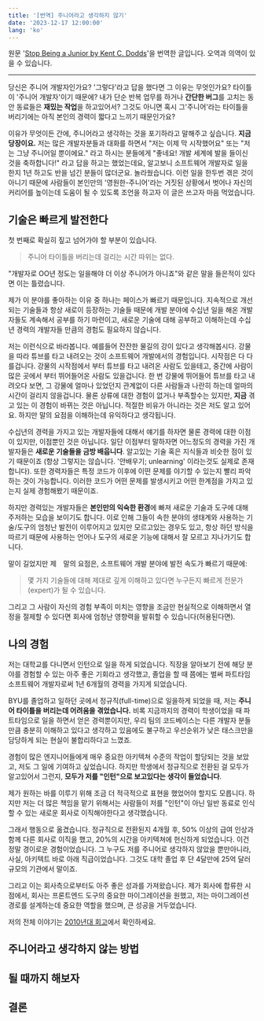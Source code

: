 ```yaml
---
title: '[번역] 주니어라고 생각하지 않기'
date: '2023-12-17 12:00:00'
lang: 'ko'
---
```


원문 '[Stop Being a Junior by Kent C. Dodds](https://kentcdodds.com/blog/stop-being-a-junior)'을 번역한 글입니다. 오역과 의역이 있을 수 있습니다.

---

당신은 주니어 개발자인가요? '그렇다'라고 답을 했다면 그 이유는 무엇인가요? 타이틀이 '주니어 개발자'이기 때문에? 내가 단순 반복 업무를 하거나 **간단한 버그**를 고치는 동안 동료들은 **재밌는 작업**을 하고있어서? 그것도 아니면 혹시 그'주니어'라는 타이틀을 버리기에는 아직 본인의 경력이 짧다고 느끼기 때문인가요?

이유가 무엇이든 간에, 주니어라고 생각하는 것을 포기하라고 말해주고 싶습니다. **지금 당장이요.** 저는 많은 개발자분들과 대화를 하면서 "저는 이제 막 시작했어요" 또는 "저는 그냥 주니어일 뿐이에요." 라고 하시는 분들에게 "좋네요! 개발 세계에 발을 들이신 것을 축하합니다!" 라고 답을 하고는 했었는데요, 알고보니 소프트웨어 개발자로 일을 한지 1년 하고도 반을 넘긴 분들이 많더군요. 놀라웠습니다. 이런 일을 한두번 겪은 것이 아니기 때문에 사람들이 본인만의 '영원한-주니어'라는 거짓된 상황에서 벗어나 자신의 커리어를 높이는데 도움이 될 수 있도록 조언을 하고자 이 글은 쓰고자 마음 먹었습니다.

## 기술은 빠르게 발전한다

첫 번째로 확실히 짚고 넘어가야 할 부분이 있습니다.

> 주니어 타이틀을 버리는데 걸리는 시간 따위는 없다.

"개발자로 OO년 정도는 일을해야 더 이상 주니어가 아니죠"와 같은 말을 들은적이 있다면 이는 틀렸습니다.  

제가 이 분야를 좋아하는 이유 중 하나는 페이스가 빠르기 때문입니다. 지속적으로 개선되는 기술들과 항상 새로이 등장하는 기술들 때문에 개발 분야에 수십년 일을 해온 개발자들도 계속해서 공부를 하기 마련이고, 새로운 기술에 대해 공부하고 이해하는데 수십년 경력의 개발자들 만큼의 경험도 필요하지 않습니다. 

저는 이런식으로 바라봅니다. 예를들어 잔잔한 물길의 강이 있다고 생각해봅시다. 강물을 따라 튜브를 타고 내려오는 것이 소프트웨어 개발에서의 경험입니다. 시작점은 다 다를겁니다. 강물의 시작점에서 부터 튜브를 타고 내려온 사람도 있을테고, 중간에 사람이 많은 곳에서 부터 뛰어들어온 사람도 있을겁니다. 한 번 강물에 뛰어들어 튜브를 타고 내려오다 보면, 그 강물에 얼마나 있었던지 관계없이 다른 사람들과 나란히 하는데 얼마의 시간이 걸리지 않을겁니다. 물론 상류에 대한 경험이 없거나 부족할수는 있지만, **지금** 겪고 있는 이 경험이 바뀌는 것은 아닙니다. 적절한 비유가 아니라는 것은 저도 알고 있어요. 하지만 말의 요점을 이해하는데 유익하다고 생각됩니다.

수십년의 경력을 가지고 있는 개발자들에 대해서 얘기를 하자면 물론 경력에 대한 이점이 있지만, 이점뿐인 것은 아닙니다. 일단 이점부터 말하자면 어느정도의 경력을 가진 개발자들은 **새로운 기술들을 금방 배웁니다**. 알고있는 기술 혹은 지식들과 비슷한 점이 있기 때문이죠 (항상 그렇지는 않습니다. '안배우기; unlearning' 이라는것도 실제로 존재합니다). 또한 경력자들은 특정 코드가 이후에 이떤 문제를 야기할 수 있는지 빨리 파악하는 것이 가능합니다. 이러한 코드가 어떤 문제를 발생시키고 어떤 한계점을 가지고 있는지 실제 경험해봤기 때문이죠.

하지만 경력있는 개발자들은 **본인만의 익숙한 환경**에 빠져 새로운 기술과 도구에 대해 주저하는 모습을 보이기도 합니다. 이로 인해 그들이 속한 분야의 생태계와 사용하는 기술/도구의 엄청난 발전이 이루어지고 있지만 모르고있는 경우도 있고, 항상 하던 방식을 따르기 때문에 사용하는 언어나 도구의 새로운 기능에 대해서 잘 모르고 지나가기도 합니다.

말이 길었지만 제　말의 요점은, 소프트웨어 개발 분야에 발전 속도가 빠르기 때문에:

> 몇 가지 기술들에 대해 제대로 깊게 이해하고 있다면 누구든지 빠르게 전문가(expert)가 될 수 있습니다.

그리고 그 사람이 자신의 경험 부족이 미치는 영향을 조금만 현실적으로 이해하면서 열정을 절제할 수 있다면 회사에 엄청난 영향력을 발휘할 수 있습니다(허용된다면).

## 나의 경험

저는 대학교를 다니면서 인턴으로 일을 하게 되었습니다. 직장을 알아보기 전에 해당 분야를 경험할 수 있는 아주 좋은 기회라고 생각했고, 졸업을 할 때 쯤에는 벌써 파트타임 소프트웨어 개발자로써 1년 6개월의 경력을 가지게 되었습니다.

BYU를 졸업하고 일하던 곳에서 정규직(full-time)으로 일을하게 되었을 때, 저는 **주니어 타이틀을 버리는데 어려움을 겪었습니다.** 비록 지금까지의 경력이 학생이었을 때 파트타임으로 일을 하면서 얻은 경력뿐이지만, 우리 팀의 코드베이스는 다른 개발자 분들 만큼 충분히 이해하고 있다고 생각하고 있음에도 불구하고 우선순위가 낮은 태스크만을 담당하게 되는 현실이 불합리하다고 느꼈죠.

경험이 많은 엔지니어들에게 매우 중요한 아키텍쳐 수준의 작업이 할당되는 것을 보았고, 저도 그 일에 기여하고 싶었습니다.
하지만 학생에서 정규직으로 전환된 걸 모두가 알고있어서 그런지, **모두가 저를 "인턴"으로 보고있다는 생각이 들었습니다**.

제가 원하는 바를 이루기 위해 조금 더 적극적으로 표현을 했었어야 할지도 모릅니다. 하지만 저는 더 많은 책임을 맡기 위해서는 사람들이 저를 "인턴"이 아닌 일반 동료로 인식 할 수 있는 새로운 회사로 이직해야한다고 생각했습니다.

그래서 행동으로 옮겼습니다. 정규직으로 전환된지 4개월 후, 50% 이상의 급여 인상과 함께 다른 회사로 이직을 했고, 20%의 시간을 아키텍쳐에 헌신하게 되었습니다. 이건 정말 경이로운 경험이었습니다. 그 누구도 저를 주니어로 생각하지 않았을 뿐만아니라, 사실, 아키텍트 바로 아래 직급이었습니다. 그것도 대학 졸업 후 단 4달만에 25억 달러 규모의 기관에서 말이죠.

그리고 이는 회사측으로부터도 아주 좋은 성과를 가져왔습니다. 제가 회사에 합류한 시점에서, 회사는 프론트엔드 도구의 중요한 마이그레이션을 원했고, 저는 마이그레이션 경로를 설계하는데 중요한 역할을 했으며, 큰 성공을 거두었습니다.

저의 전체 이야기는 [2010년대 회고](https://kentcdodds.com/blog/2010s-decade-in-review)에서 확인하세요.

## 주니어라고 생각하지 않는 방법

## 될 때까지 해보자

## 결론